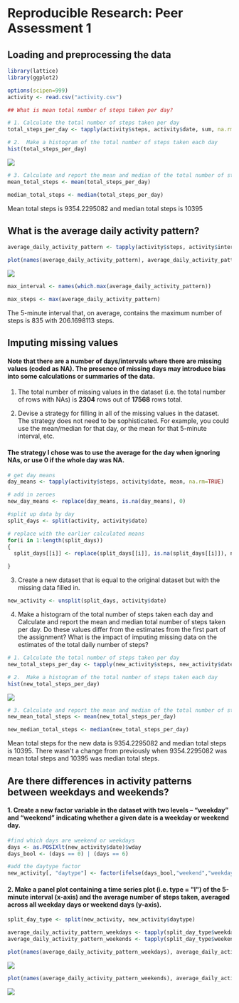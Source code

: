 # Reproducible Research: Peer Assessment 1


## Loading and preprocessing the data

```r
library(lattice) 
library(ggplot2)

options(scipen=999)
activity <- read.csv("activity.csv")

## What is mean total number of steps taken per day?

# 1. Calculate the total number of steps taken per day
total_steps_per_day <- tapply(activity$steps, activity$date, sum, na.rm=TRUE)

# 2.  Make a histogram of the total number of steps taken each day
hist(total_steps_per_day)
```

![](PA1_template_files/figure-html/unnamed-chunk-1-1.png) 

```r
# 3. Calculate and report the mean and median of the total number of steps taken per day
mean_total_steps <- mean(total_steps_per_day)

median_total_steps <- median(total_steps_per_day)
```

Mean total steps is 9354.2295082 and median total steps is 10395

## What is the average daily activity pattern?

```r
average_daily_activity_pattern <- tapply(activity$steps, activity$interval, mean, na.rm=TRUE)

plot(names(average_daily_activity_pattern), average_daily_activity_pattern, type="l", xlab="time interval", ylab="average daily activity pattern", main="average number of steps for each interval")
```

![](PA1_template_files/figure-html/unnamed-chunk-2-1.png) 

```r
max_interval <- names(which.max(average_daily_activity_pattern))

max_steps <- max(average_daily_activity_pattern)
```

The 5-minute interval that, on average, contains the maximum number of steps is 835 with 206.1698113 steps.

## Imputing missing values
#### Note that there are a number of days/intervals where there are missing values (coded as NA). The presence of missing days may introduce bias into some calculations or summaries of the data.

1. The total number of missing values in the dataset (i.e. the total number of rows with NAs) is **2304** rows out of **17568** rows total.

2. Devise a strategy for filling in all of the missing values in the dataset. The strategy does not need to be sophisticated. For example, you could use the mean/median for that day, or the mean for that 5-minute interval, etc.

#### The strategy I chose was to use the average for the day when ignoring NAs, or use 0 if the whole day was NA.


```r
# get day means
day_means <- tapply(activity$steps, activity$date, mean, na.rm=TRUE)

# add in zeroes 
new_day_means <- replace(day_means, is.na(day_means), 0)

#split up data by day
split_days <- split(activity, activity$date)

# replace with the earlier calculated means
for(i in 1:length(split_days))
{
  split_days[[i]] <- replace(split_days[[i]], is.na(split_days[[i]]), new_day_means[[i]] )

}
```

3. Create a new dataset that is equal to the original dataset but with the missing data filled in.


```r
new_activity <- unsplit(split_days, activity$date)
```

4. Make a histogram of the total number of steps taken each day and Calculate and report the mean and median total number of steps taken per day. Do these values differ from the estimates from the first part of the assignment? What is the impact of imputing missing data on the estimates of the total daily number of steps?


```r
# 1. Calculate the total number of steps taken per day
new_total_steps_per_day <- tapply(new_activity$steps, new_activity$date, sum)

# 2.  Make a histogram of the total number of steps taken each day
hist(new_total_steps_per_day)
```

![](PA1_template_files/figure-html/unnamed-chunk-5-1.png) 

```r
# 3. Calculate and report the mean and median of the total number of steps taken per day
new_mean_total_steps <- mean(new_total_steps_per_day)

new_median_total_steps <- median(new_total_steps_per_day)
```

Mean total steps for the new data is 9354.2295082 and median total steps is 10395. There wasn't a change from previously when 9354.2295082 was mean total steps and  10395 was median total steps.


## Are there differences in activity patterns between weekdays and weekends?

#### 1. Create a new factor variable in the dataset with two levels – “weekday” and “weekend” indicating whether a given date is a weekday or weekend day.


```r
#find which days are weekend or weekdays
days <- as.POSIXlt(new_activity$date)$wday
days_bool <- (days == 0) | (days == 6)

#add the daytype factor
new_activity[, "daytype"] <- factor(ifelse(days_bool,"weekend","weekday"))
```

#### 2. Make a panel plot containing a time series plot (i.e. type = "l") of the 5-minute interval (x-axis) and the average number of steps taken, averaged across all weekday days or weekend days (y-axis).


```r
split_day_type <- split(new_activity, new_activity$daytype)

average_daily_activity_pattern_weekdays <- tapply(split_day_type$weekday$steps, split_day_type$weekday$interval, mean, na.rm=TRUE)
average_daily_activity_pattern_weekends <- tapply(split_day_type$weekend$steps, split_day_type$weekend$interval, mean, na.rm=TRUE)

plot(names(average_daily_activity_pattern_weekdays), average_daily_activity_pattern_weekdays, type="l", xlab="time interval", ylab="average daily activity pattern for weekdays", main="weekdays- average number of steps for each interval")
```

![](PA1_template_files/figure-html/unnamed-chunk-7-1.png) 

```r
plot(names(average_daily_activity_pattern_weekends), average_daily_activity_pattern_weekends, type="l", xlab="time interval", ylab="average daily activity pattern for weekends", main="weekends- average number of steps for each interval")
```

![](PA1_template_files/figure-html/unnamed-chunk-7-2.png) 

